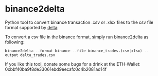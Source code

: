 # binance2delta

Python tool to convert binance transaction .csv or .xlsx files to the csv file format supported by [delta](https://www.producthunt.com/posts/delta)

To convert a csv file in the binance format, simply run binance2delta as following:

```
binance2delta --format binance --file binance_trades.(csv|xlsx) --output delta_trades.csv
```

If you like this tool, donate some bugs for a drink at the ETH-Wallet: 0xbbf40ba9f8de33061ebd9eecafc0c4b2081ad14f
